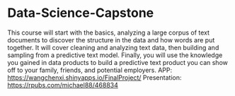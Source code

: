 # Data-Science-Capstone
This course will start with the basics, analyzing a large corpus of text documents to discover the structure in the data and how words are put together. It will cover cleaning and analyzing text data, then building and sampling from a predictive text model. Finally, you will use the knowledge you gained in data products to build a predictive text product you can show off to your family, friends, and potential employers.
APP:  https://wangchenxi.shinyapps.io/FinalProject/
Presentation:   https://rpubs.com/michael88/468834
